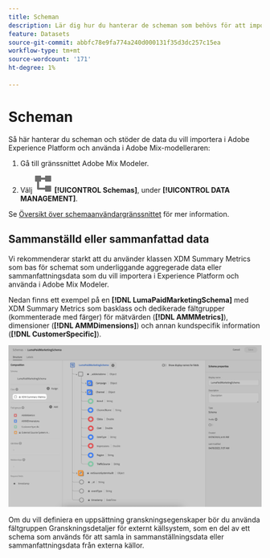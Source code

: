 ```yaml
---
title: Scheman
description: Lär dig hur du hanterar de scheman som behövs för att importera data till Adobe Mix-modelleraren.
feature: Datasets
source-git-commit: abbfc78e9fa774a240d000131f35d3dc257c15ea
workflow-type: tm+mt
source-wordcount: '171'
ht-degree: 1%

---
```



# Scheman

Så här hanterar du scheman och stöder de data du vill importera i Adobe Experience Platform och använda i Adobe Mix-modelleraren:

1. Gå till gränssnittet Adobe Mix Modeler.

1. Välj ![Scheman](../assets/icons/Schemas.svg) **[!UICONTROL Schemas]**, under **[!UICONTROL DATA MANAGEMENT]**.

Se [Översikt över schemaanvändargränssnittet](https://experienceleague.adobe.com/docs/experience-platform/xdm/ui/overview.html?lang=en) för mer information.

## Sammanställd eller sammanfattad data

Vi rekommenderar starkt att du använder klassen XDM Summary Metrics som bas för schemat som underliggande aggregerade data eller sammanfattningsdata som du vill importera i Experience Platform och använda i Adobe Mix Modeler.

Nedan finns ett exempel på en **[!DNL LumaPaidMarketingSchema]** med XDM Summary Metrics som basklass och dedikerade fältgrupper (kommenterade med färger) för mätvärden (**[!DNL AMMMetrics]**), dimensioner (**[!DNL AMMDimensions]**) och annan kundspecifik information (**[!DNL CustomerSpecific]**).

![Sammanfattningsschema](../assets/summary-schema.png)

Om du vill definiera en uppsättning granskningsegenskaper bör du använda fältgruppen Granskningsdetaljer för externt källsystem, som en del av ett schema som används för att samla in sammanställningsdata eller sammanfattningsdata från externa källor.
